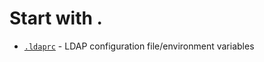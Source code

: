 # Start with .

- [`.ldaprc`](https://www.man7.org/linux/man-pages/man5/.ldaprc.5.html) - LDAP configuration file/environment variables
